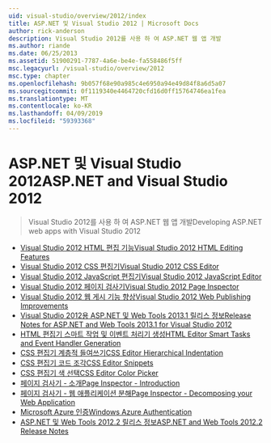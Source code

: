 ```yaml
---
uid: visual-studio/overview/2012/index
title: ASP.NET 및 Visual Studio 2012 | Microsoft Docs
author: rick-anderson
description: Visual Studio 2012를 사용 하 여 ASP.NET 웹 앱 개발
ms.author: riande
ms.date: 06/25/2013
ms.assetid: 51900291-7787-4a6e-be4e-fa558486f5ff
msc.legacyurl: /visual-studio/overview/2012
msc.type: chapter
ms.openlocfilehash: 9b057f68e90a985c4e6950a94e49d84f8a6d5a07
ms.sourcegitcommit: 0f1119340e4464720cfd16d0ff15764746ea1fea
ms.translationtype: MT
ms.contentlocale: ko-KR
ms.lasthandoff: 04/09/2019
ms.locfileid: "59393368"
---
```

# <a name="aspnet-and-visual-studio-2012"></a><span data-ttu-id="65cde-103">ASP.NET 및 Visual Studio 2012</span><span class="sxs-lookup"><span data-stu-id="65cde-103">ASP.NET and Visual Studio 2012</span></span>

> <span data-ttu-id="65cde-104">Visual Studio 2012를 사용 하 여 ASP.NET 웹 앱 개발</span><span class="sxs-lookup"><span data-stu-id="65cde-104">Developing ASP.NET web apps with Visual Studio 2012</span></span>


- [<span data-ttu-id="65cde-105">Visual Studio 2012 HTML 편집 기능</span><span class="sxs-lookup"><span data-stu-id="65cde-105">Visual Studio 2012 HTML Editing Features</span></span>](visual-studio-2012-html-editing-features.md)
- [<span data-ttu-id="65cde-106">Visual Studio 2012 CSS 편집기</span><span class="sxs-lookup"><span data-stu-id="65cde-106">Visual Studio 2012 CSS Editor</span></span>](visual-studio-2012-css-editor.md)
- [<span data-ttu-id="65cde-107">Visual Studio 2012 JavaScript 편집기</span><span class="sxs-lookup"><span data-stu-id="65cde-107">Visual Studio 2012 JavaScript Editor</span></span>](visual-studio-2012-javascript-editor.md)
- [<span data-ttu-id="65cde-108">Visual Studio 2012 페이지 검사기</span><span class="sxs-lookup"><span data-stu-id="65cde-108">Visual Studio 2012 Page Inspector</span></span>](visual-studio-2012-page-inspector.md)
- [<span data-ttu-id="65cde-109">Visual Studio 2012 웹 게시 기능 향상</span><span class="sxs-lookup"><span data-stu-id="65cde-109">Visual Studio 2012 Web Publishing Improvements</span></span>](visual-studio-2012-web-publishing-improvements.md)
- [<span data-ttu-id="65cde-110">Visual Studio 2012용 ASP.NET 및 Web Tools 2013.1 릴리스 정보</span><span class="sxs-lookup"><span data-stu-id="65cde-110">Release Notes for ASP.NET and Web Tools 2013.1 for Visual Studio 2012</span></span>](aspnet-and-web-tools-20131-for-visual-studio-2012.md)
- [<span data-ttu-id="65cde-111">HTML 편집기 스마트 작업 및 이벤트 처리기 생성</span><span class="sxs-lookup"><span data-stu-id="65cde-111">HTML Editor Smart Tasks and Event Handler Generation</span></span>](visual-studio-vnext-videos-html-editor-smart-tasks-and-event-handler-generation.md)
- [<span data-ttu-id="65cde-112">CSS 편집기 계층적 들여쓰기</span><span class="sxs-lookup"><span data-stu-id="65cde-112">CSS Editor Hierarchical Indentation</span></span>](visual-studio-vnext-videos-css-editor-hierarchical-indentation.md)
- [<span data-ttu-id="65cde-113">CSS 편집기 코드 조각</span><span class="sxs-lookup"><span data-stu-id="65cde-113">CSS Editor Snippets</span></span>](visual-studio-vnext-videos-css-editor-snippets.md)
- [<span data-ttu-id="65cde-114">CSS 편집기 색 선택</span><span class="sxs-lookup"><span data-stu-id="65cde-114">CSS Editor Color Picker</span></span>](visual-studio-vnext-videos-css-editor-color-picker.md)
- [<span data-ttu-id="65cde-115">페이지 검사기 - 소개</span><span class="sxs-lookup"><span data-stu-id="65cde-115">Page Inspector - Introduction</span></span>](visual-studio-vnext-videos-page-inspector-introduction.md)
- [<span data-ttu-id="65cde-116">페이지 검사기 - 웹 애플리케이션 분해</span><span class="sxs-lookup"><span data-stu-id="65cde-116">Page Inspector - Decomposing your Web Application</span></span>](visual-studio-vnext-videos-page-inspector-decomposing-your-web-application.md)
- [<span data-ttu-id="65cde-117">Microsoft Azure 인증</span><span class="sxs-lookup"><span data-stu-id="65cde-117">Windows Azure Authentication</span></span>](windows-azure-authentication.md)
- [<span data-ttu-id="65cde-118">ASP.NET 및 Web Tools 2012.2 릴리스 정보</span><span class="sxs-lookup"><span data-stu-id="65cde-118">ASP.NET and Web Tools 2012.2 Release Notes</span></span>](aspnet-and-web-tools-20122-release-notes-rtw.md)
